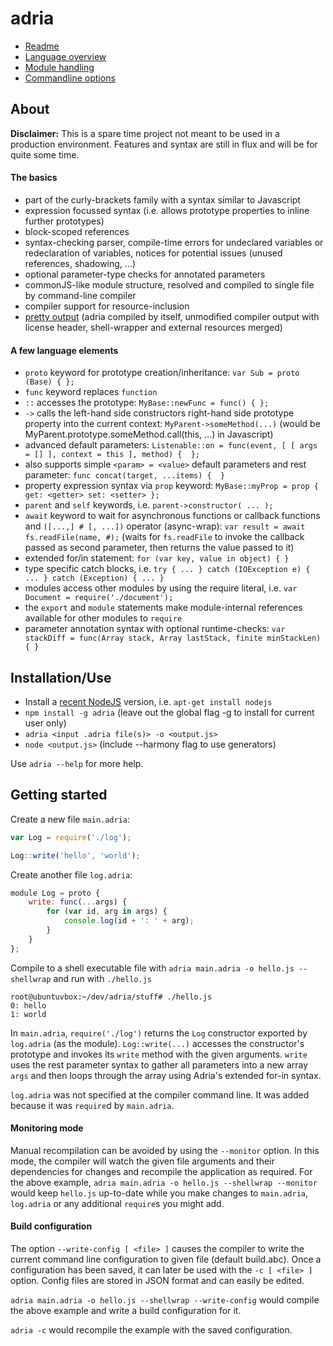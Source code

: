 adria
=====

- <a href="//github.com/sinesc/adria/blob/master/README.md">Readme</a>
- <a href="//github.com/sinesc/adria/blob/master/doc/overview.md">Language overview</a>
- <a href="//github.com/sinesc/adria/blob/master/doc/modules.md">Module handling</a>
- <a href="//github.com/sinesc/adria/blob/master/doc/commandline.md">Commandline options</a>

About
-----

**Disclaimer:** This is a spare time project not meant to be used in a production environment. Features and syntax are still in flux and will be for quite some time.

#### The basics

- part of the curly-brackets family with a syntax similar to Javascript
- expression focussed syntax (i.e. allows prototype properties to inline further prototypes)
- block-scoped references
- syntax-checking parser, compile-time errors for undeclared variables or redeclaration of variables, notices for potential issues (unused references, shadowing, ...)
- optional parameter-type checks for annotated parameters
- commonJS-like module structure, resolved and compiled to single file by command-line compiler
- compiler support for resource-inclusion
- [pretty output](https://github.com/sinesc/adria/blob/master/bin/adria.js) (adria compiled by itself, unmodified compiler output with license header, shell-wrapper and external resources merged)

#### A few language elements

- `proto` keyword for prototype creation/inheritance: `var Sub = proto (Base) { };`
- `func` keyword replaces `function`
- `::` accesses the prototype: `MyBase::newFunc = func() { };`
- `->` calls the left-hand side constructors right-hand side prototype property into the current context: `MyParent->someMethod(...)` (would be MyParent.prototype.someMethod.call(this, ...) in Javascript)
- advanced default parameters: `Listenable::on = func(event, [ [ args = [] ], context = this ], method) {  };`
- also supports simple `<param> = <value>` default parameters and rest parameter: `func concat(target, ...items) {  }`
- property expression syntax via `prop` keyword: `MyBase::myProp = prop { get: <getter> set: <setter> };`
- `parent` and `self` keywords, i.e. `parent->constructor( ... );`
- `await` keyword to wait for asynchronous functions or callback functions and `([...,] # [, ...])` operator (async-wrap): `var result = await fs.readFile(name, #);` (waits for `fs.readFile` to invoke the callback passed as second parameter, then returns the value passed to it)
- extended for/in statement: `for (var key, value in object) { }`
- type specific catch blocks, i.e. `try { ... } catch (IOException e) { ... } catch (Exception) { ... }`
- modules access other modules by using the require literal, i.e. `var Document = require('./document');`
- the `export` and `module` statements make module-internal references available for other modules to `require`
- parameter annotation syntax with optional runtime-checks: `var stackDiff = func(Array stack, Array lastStack, finite minStackLen) { }`

Installation/Use
----------------

- Install a [recent NodeJS](https://github.com/joyent/node/wiki/Installing-Node.js-via-package-manager#wiki-ubuntu-mint-elementary-os) version, i.e. `apt-get install nodejs`
- `npm install -g adria` (leave out the global flag -g to install for current user only)
- `adria <input .adria file(s)> -o <output.js>`
- `node <output.js>` (include --harmony flag to use generators)

Use `adria --help` for more help.

Getting started
---------------

Create a new file `main.adria`:

```javascript
var Log = require('./log');

Log::write('hello', 'world');
```

Create another file `log.adria`:

```javascript
module Log = proto {
    write: func(...args) {
        for (var id, arg in args) {
            console.log(id + ': ' + arg);
        }
    }
};
```

Compile to a shell executable file with `adria main.adria -o hello.js --shellwrap` and run with `./hello.js`

```
root@ubuntuvbox:~/dev/adria/stuff# ./hello.js
0: hello
1: world
```

In `main.adria`, `require('./log')` returns the `Log` constructor exported by `log.adria` (as the module). `Log::write(...)` accesses the constructor's prototype
and invokes its `write` method with the given arguments. `write` uses the rest parameter syntax to gather all parameters into a new array `args` and then loops
through the array using Adria's extended for-in syntax.

`log.adria` was not specified at the compiler command line. It was added because it was `require`d by `main.adria`.

#### Monitoring mode

Manual recompilation can be avoided by using the `--monitor` option. In this mode, the compiler will watch the given file arguments and their dependencies for
changes and recompile the application as required. For the above example, `adria main.adria -o hello.js --shellwrap --monitor` would keep `hello.js` up-to-date
while you make changes to `main.adria`, `log.adria` or any additional `require`s you might add.

#### Build configuration

The option `--write-config [ <file> ]` causes the compiler to write the current command line configuration to given file (default build.abc). Once a configuration
has been saved, it can later be used with the `-c [ <file> ]` option. Config files are stored in JSON format and can easily be edited.

`adria main.adria -o hello.js --shellwrap --write-config` would compile the above example and write a build configuration for it.

`adria -c` would recompile the example with the saved configuration.